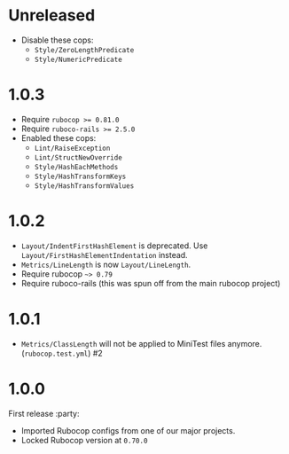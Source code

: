 # Unreleased

<!-- To release, add a new H1 tag of version, and move the Unreleased ones to that new section. Keep Unreleased section empty. -->

- Disable these cops:
    - `Style/ZeroLengthPredicate`
    - `Style/NumericPredicate`

# 1.0.3

- Require `rubocop >= 0.81.0`
- Require `ruboco-rails >= 2.5.0`
- Enabled these cops:
    - `Lint/RaiseException`
    - `Lint/StructNewOverride`
    - `Style/HashEachMethods`
    - `Style/HashTransformKeys`
    - `Style/HashTransformValues`

# 1.0.2

- `Layout/IndentFirstHashElement` is deprecated. Use `Layout/FirstHashElementIndentation` instead.
- `Metrics/LineLength` is now `Layout/LineLength`.
- Require rubocop `~> 0.79`
- Require ruboco-rails (this was spun off from the main rubocop project)

# 1.0.1

- `Metrics/ClassLength` will not be applied to MiniTest files anymore. (`rubocop.test.yml`) #2

# 1.0.0

First release :party:

- Imported Rubocop configs from one of our major projects.
- Locked Rubocop version at `0.70.0`
